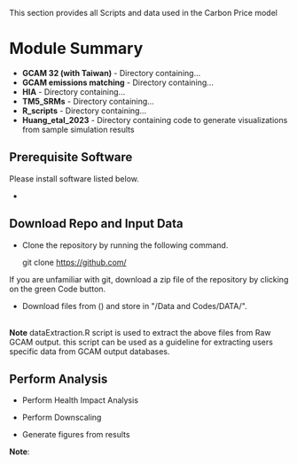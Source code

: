 This section provides all Scripts and data used in the Carbon Price model

# Module Summary

* **GCAM 32 (with Taiwan)** - Directory containing...
* **GCAM emissions matching** - Directory containing... 
* **HIA** - Directory containing...
* **TM5_SRMs** - Directory containing...
* **R_scripts** - Directory containing...
* **Huang_etal_2023** - Directory containing code to generate visualizations from sample simulation results


## Prerequisite Software

Please install software listed below.

* 


## Download Repo and Input Data

* Clone the repository by running the following command. 

    git clone https://github.com/

If you are unfamiliar with git, download a zip file of the repository by clicking on the green Code button.


* Download files from () and store in "/Data and Codes/DATA/".

<br>**Note** 
dataExtraction.R script is used to extract the above files from Raw GCAM output. this script can be used as a guideline for extracting users specific data from GCAM output databases.

## Perform Analysis
* Perform Health Impact Analysis

* Perform Downscaling

* Generate figures from results

**Note**: 

